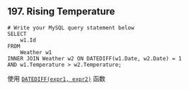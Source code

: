 ## 197. Rising Temperature ##
```
# Write your MySQL query statement below
SELECT
	w1.Id
FROM
	Weather w1
INNER JOIN Weather w2 ON DATEDIFF(w1.Date, w2.Date) = 1
AND w1.Temperature > w2.Temperature;
```
使用 [`DATEDIFF(expr1, expr2)`](https://dev.mysql.com/doc/refman/5.7/en/date-and-time-functions.html#function_datediff "DATEDIFF") 函数
